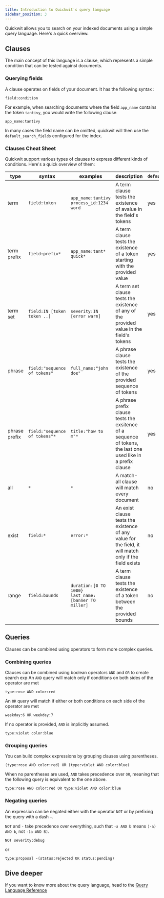 ```yaml
---
title: Introduction to Quickwit's query language
sidebar_position: 3
---
```


Quickwit allows you to search on your indexed documents using a simple query language. Here's a quick overview.

## Clauses

The main concept of this language is a clause, which represents a simple condition that can be tested against documents. 

### Querying fields

A clause operates on fields of your document. It has the following syntax :
```
field:condition
```

For example, when searching documents where the field `app_name` contains the token `tantivy`, you would write the following clause:
```
app_name:tantivy
```

In many cases the field name can be omitted, quickwit will then use the `default_search_fields` configured for the index.

### Clauses Cheat Sheet

Quickwit support various types of clauses to express different kinds of conditions. Here's a quick overview of them:

| type | syntax | examples | description| `default_search_field`|
|-------------|--------|----------|------------|-----------------------|
| term | `field:token` | `app_name:tantivy` <br/> `process_id:1234` <br/> `word` | A term clause tests the existence of avalue in the field's tokens | yes |
| term prefix | `field:prefix*` | `app_name:tant*` <br/> `quick*` | A term clause tests the existence of a token starting with the provided value | yes |
| term set | `field:IN [token token ..]` |`severity:IN [error warn]` | A term set clause tests the existence of any of the provided value in the field's tokens| yes |
| phrase | `field:"sequence of tokens"` | `full_name:"john doe"` | A phrase clause tests the existence of the provided sequence of tokens | yes |
| phrase prefix | `field:"sequence of tokens"*` | `title:"how to m"*` | A phrase prefix clause tests the exsitence of a sequence of tokens, the last one used like in a prefix clause | yes |
| all | `*` | `*` | A match-all clause will match every document | no |
| exist | `field:*` | `error:*` | An exist clause tests the existence of any value for the field, it will match only if the field exists | no |
| range | `field:bounds` |`duration:[0 TO 1000}` <br/> `last_name:[banner TO miller]` | A term clause tests the existence of a token between the provided bounds | no |

## Queries

Clauses can be combined using operators to form more complex queries.

### Combining queries

Clauses can be combined using boolean operators `AND` and  `OR` to create search exp
An `AND` query will match only if conditions on both sides of the operator are met
```
type:rose AND color:red
```

An `OR` query will match if either or both conditions on each side of the operator are met
```
weekday:6 OR weekday:7
```

If no operator is provided, `AND` is implicitly assumed.

```
type:violet color:blue
```

### Grouping queries
You can build complex expressions by grouping clauses using parentheses.
```
(type:rose AND color:red) OR (type:violet AND color:blue)
```

When no parentheses are used, `AND` takes precedence over `OR`, meaning that the following query is equivalent to the one above.

```
type:rose AND color:red OR type:violet AND color:blue
```

### Negating queries

An expression can be negated either with the operator `NOT` or by prefixing the query with a dash `-`.

`NOT` and `-` take precedence over everything, such that `-a AND b` means `(-a) AND b`, not `-(a AND B)`.

```
NOT severity:debug
```

or

```
type:proposal -(status:rejected OR status:pending)
```


## Dive deeper

If you want to know more about the query language, head to the [Query Language Reference](/docs/reference/query-language-reference)